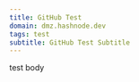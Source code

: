 ```yaml
---
title: GitHub Test
domain: dmz.hashnode.dev
tags: test
subtitle: GitHub Test Subtitle
---
```

test body

